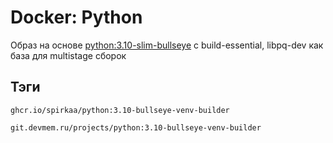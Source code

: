 # Docker: Python

Образ на основе [python:3.10-slim-bullseye](https://hub.docker.com/_/python) с build-essential, libpq-dev как база для multistage сборок

## Тэги

```shell
ghcr.io/spirkaa/python:3.10-bullseye-venv-builder
```

```shell
git.devmem.ru/projects/python:3.10-bullseye-venv-builder
```
